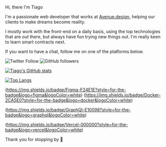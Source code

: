 Hi, there I'm Tiago 

I'm a passionate web developer that works at [Avenue.design](https://avenue.design/), helping our clients to make dreams become reality.

I mostly work with the front-end on a daily basis, using the top technologies that are out there, but always have fun trying new things out.
I'm really keen to learn smart contracts next.

If you want to have a chat, follow me on one of the platforms below.

![Twitter Follow](https://img.shields.io/twitter/follow/britotiagos?label=Tiago%20Brito&style=social)
![GitHub followers](https://img.shields.io/github/followers/britotiagos?label=Tiago%20Brito&style=social)



[![Tiago's GitHub stats](https://github-readme-stats.vercel.app/api?username=britotiagos&count_private=true&show_icons=true)](https://github.com/britotiagos/github-readme-stats)

[![Top Langs](https://github-readme-stats.vercel.app/api/top-langs/?username=britotiagos&layout=compact)](https://github.com/britotiagos/github-readme-stats)

(https://img.shields.io/badge/Figma-F24E1E?style=for-the-badge&logo=figma&logoColor=white)
(https://img.shields.io/badge/Docker-2CA5E0?style=for-the-badge&logo=docker&logoColor=white)

(https://img.shields.io/badge/GraphQl-E10098?style=for-the-badge&logo=graphql&logoColor=white)

(https://img.shields.io/badge/Vercel-000000?style=for-the-badge&logo=vercel&logoColor=white)



Thank you for stopping by 👋



